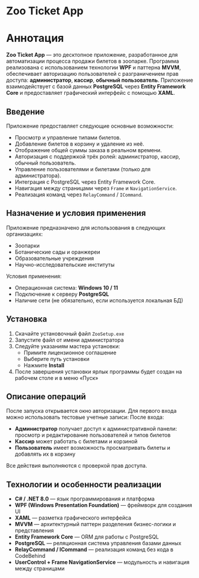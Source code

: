 # Zoo Ticket App

# Аннотация

**Zoo Ticket App** — это десктопное приложение, разработанное для автоматизации процесса продажи билетов в зоопарке. Программа реализована с использованием технологии **WPF** и паттерна **MVVM**, обеспечивает авторизацию пользователей с разграничением прав доступа: **администратор**, **кассир**, **обычный пользователь**. Приложение взаимодействует с базой данных **PostgreSQL** через **Entity Framework Core** и предоставляет графический интерфейс с помощью **XAML**.

## Введение

Приложение предоставляет следующие основные возможности:

- Просмотр и управление типами билетов.
- Добавление билетов в корзину и удаление из неё.
- Отображение общей суммы заказа в реальном времени.
- Авторизация с поддержкой трёх ролей: администратор, кассир, обычный пользователь.
- Управление пользователями и билетами (только для администратора).
- Интеграция с PostgreSQL через Entity Framework Core.
- Навигация между страницами через `Frame` и `NavigationService`.
- Реализация команд через `RelayCommand` / `ICommand`.

## Назначение и условия применения

Приложение предназначено для использования в следующих организациях:

- Зоопарки
- Ботанические сады и оранжереи
- Образовательные учреждения
- Научно-исследовательские институты

Условия применения:

- Операционная система: **Windows 10 / 11**
- Подключение к серверу **PostgreSQL**
- Наличие сети (не обязательно, если используется локальная БД)

## Установка

1. Скачайте установочный файл `ZooSetup.exe`
2. Запустите файл от имени администратора
3. Следуйте указаниям мастера установки:
   - Примите лицензионное соглашение
   - Выберите путь установки
   - Нажмите **Install**
4. После завершения установки ярлык программы будет создан на рабочем столе и в меню «Пуск»

## Описание операций

После запуска открывается окно авторизации. Для первого входа можно использовать тестовые учетные записи:
После входа:

- **Администратор** получает доступ к административной панели: просмотр и редактирование пользователей и типов билетов
- **Кассир** может работать с билетами и корзиной
- **Пользователь** имеет возможность просматривать билеты и добавлять их в корзину

Все действия выполняются с проверкой прав доступа.

## Технологии и особенности реализации

- **C# / .NET 8.0** — язык программирования и платформа
- **WPF (Windows Presentation Foundation)** — фреймворк для создания UI
- **XAML** — разметка графического интерфейса
- **MVVM** — архитектурный паттерн разделения бизнес-логики и представления
- **Entity Framework Core** — ORM для работы с PostgreSQL
- **PostgreSQL** — реляционная система управления базами данных
- **RelayCommand / ICommand** — реализация команд без кода в CodeBehind
- **UserControl + Frame NavigationService** — модульность и навигация между страницами

